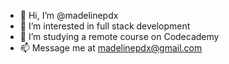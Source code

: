 - 👋 Hi, I’m @madelinepdx
- 👀 I’m interested in full stack development
- 🌱 I’m studying a remote course on Codecademy
- 📫 Message me at madelinepdx@gmail.com

<!---
madelinepdx/madelinepdx is a ✨ special ✨ repository because its `README.md` (this file) appears on your GitHub profile.
You can click the Preview link to take a look at your changes.
--->
